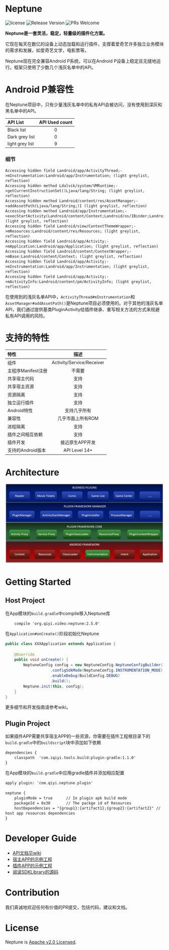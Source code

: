# Neptune

![license](http://img.shields.io/badge/license-Apache2.0-brightgreen.svg?style=flat)
![Release Version](https://img.shields.io/badge/release-2.5.0-red.svg)
![PRs Welcome](https://img.shields.io/badge/PRs-welcome-brightgreen.svg)

**Neptune是一套灵活，稳定，轻量级的插件化方案。**

它现在每天在数亿的设备上动态加载和运行插件，支撑着爱奇艺许多独立业务模块的需求和发展，如爱奇艺文学，电影票等。

Neptune现在完全兼容Android P系统，可以在Android P设备上稳定且无缝地运行。框架只使用了少数几个浅灰名单中的API。

# Android P兼容性

在Neptune项目中，只有少量浅灰名单中的私有API会被访问，没有使用到深灰和黑名单中的API。

| API List | API Used count |
| :----    | :----: |
| Black list | 0 |
| Dark grey list | 0 |
| light grey list | 9 |

### 细节

```
Accessing hidden field Landroid/app/ActivityThread;->mInstrumentation:Landroid/app/Instrumentation; (light greylist, reflection)
Accessing hidden method Ldalvik/system/VMRuntime;->getCurrentInstructionSet()Ljava/lang/String; (light greylist, reflection)
Accessing hidden method Landroid/content/res/AssetManager;->addAssetPath(Ljava/lang/String;)I (light greylist, reflection)
Accessing hidden method Landroid/app/Instrumentation;->execStartActivity(Landroid/content/Context;Landroid/os/IBinder;Landroid/os/IBinder;Landroid/app/Activity;Landroid/content/Intent;ILandroid/os/Bundle;)Landroid/app/Instrumentation$ActivityResult; (light greylist, reflection)
Accessing hidden field Landroid/view/ContextThemeWrapper;->mResources:Landroid/content/res/Resources; (light greylist, reflection)
Accessing hidden field Landroid/app/Activity;->mApplication:Landroid/app/Application; (light greylist, reflection)
Accessing hidden field Landroid/content/ContextWrapper;->mBase:Landroid/content/Context; (light greylist, reflection)
Accessing hidden field Landroid/app/Activity;->mInstrumentation:Landroid/app/Instrumentation; (light greylist, reflection)
Accessing hidden field Landroid/app/Activity;->mActivityInfo:Landroid/content/pm/ActivityInfo; (light greylist, reflection)
```

在使用到的浅灰名单API中，`ActivityThread#mInstrumentation`和`AssetManager#addAssetPath()`是Neptune项目必须使用的。对于其他的浅灰名单API，我们通过提供基类PluginActivity给插件继承、重写相关方法的方式来规避私有API调用的风险。

# 支持的特性

| 特性 | 描述  |
| :------ | :-----: |
| 组件 | Activity/Service/Receiver |
| 主程序Manifest注册 | 不需要 |
| 共享宿主代码 | 支持 |
| 共享宿主资源 | 支持 |
| 资源隔离 | 支持 |
| 独立运行插件 | 支持 |
| Android特性 | 支持几乎所有 |
| 兼容性  | 几乎市面上所有ROM |
| 进程隔离 | 支持 |
| 插件之间相互依赖  | 支持 |
| 插件开发  | 接近原生APP开发 |
| 支持的Android版本 | API Level 14+ |

# Architecture

![plugin_arch](plugin_arch.png)

# Getting Started

## Host Project

在App模块的`build.gradle`中compile移入Neptune库

```Gradle
    compile 'org.qiyi.video:neptune:2.5.0'
```

在`Application#onCreate()`阶段初始化Neptune

```Java
public class XXXApplication extends Application {
    
    @Override
    public void onCreate() {
        NeptuneConfig config = new NeptuneConfig.NeptuneConfigBuilder()
                    .configSdkMode(NeptuneConfig.INSTRUMENTATION_MODE)
                    .enableDebug(BuildConfig.DEBUG)
                    .build();
        Neptune.init(this, config);
    }
}

```

更多细节和开发指南请参考wiki。

## Plugin Project

如果插件APP需要共享宿主APP的一些资源，你需要在插件工程根目录下的`build.gradle`中的`buildscript`块中添加如下依赖

```Gradle
dependencies {
    classpath  'com.iqiyi.tools.build:plugin-gradle:1.1.0'
}
```

在App模块的`build.gradle`中应用gradle插件并添加相应配置

```Gradle
apply plugin: 'com.qiyi.neptune.plugin'

neptune {
    pluginMode = true      // In plugin apk build mode
    packageId = 0x30       // The packge id of Resources
    hostDependencies = "{group1}:{artifact1};{group2}:{artifact2}" // host app resources dependencies
}
```

# Developer Guide

* [API文档见wiki](http://gitlab.qiyi.domain/mobile-android/baseline-sh/QYPlugin/wikis/home)
* [宿主APP的示例工程](samples/HostApp)
* [插件APP的示例工程](samples/PluginApp)
* [阅读SDKLibrary的源码](SdkLibrary)

# Contribution

我们真诚地欢迎任何有价值的PR提交，包括代码，建议和文档。

# License

Neptune is [Apache v2.0 Licensed](LICENSE.md).

